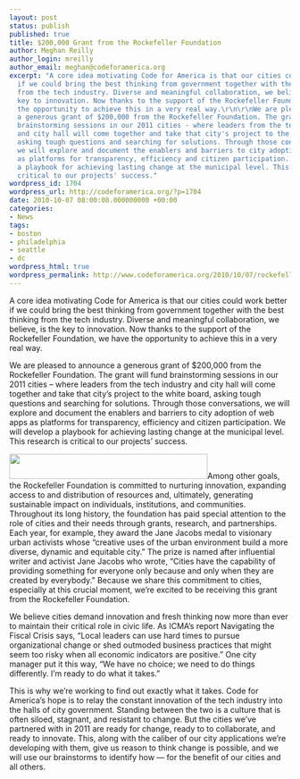 ```yaml
---
layout: post
status: publish
published: true
title: $200,000 Grant from the Rockefeller Foundation
author: Meghan Reilly
author_login: mreilly
author_email: meghan@codeforamerica.org
excerpt: "A core idea motivating Code for America is that our cities could work better
  if we could bring the best thinking from government together with the best thinking
  from the tech industry. Diverse and meaningful collaboration, we believe, is the
  key to innovation. Now thanks to the support of the Rockefeller Foundation, we have
  the opportunity to achieve this in a very real way.\r\n\r\nWe are pleased to announce
  a generous grant of $200,000 from the Rockefeller Foundation. The grant will fund
  brainstorming sessions in our 2011 cities - where leaders from the tech industry
  and city hall will come together and take that city's project to the white board,
  asking tough questions and searching for solutions. Through those conversations,
  we will explore and document the enablers and barriers to city adoption of web apps
  as platforms for transparency, efficiency and citizen participation. We will develop
  a playbook for achieving lasting change at the municipal level. This research is
  critical to our projects' success."
wordpress_id: 1704
wordpress_url: http://codeforamerica.org/?p=1704
date: 2010-10-07 08:00:08.000000000 +00:00
categories:
- News
tags:
- boston
- philadelphia
- seattle
- dc
wordpress_html: true
wordpress_permalink: http://www.codeforamerica.org/2010/10/07/rockefeller-grant/
---
```


<p>A core idea motivating Code for America is that our cities could work better if we could bring the best thinking from government together with the best thinking from the tech industry. Diverse and meaningful collaboration, we believe, is the key to innovation. Now thanks to the support of the Rockefeller Foundation, we have the opportunity to achieve this in a very real way.</p>
<p>We are pleased to announce a generous grant of $200,000 from the Rockefeller Foundation. The grant will fund brainstorming sessions in our 2011 cities – where leaders from the tech industry and city hall will come together and take that city’s project to the white board, asking tough questions and searching for solutions. Through those conversations, we will explore and document the enablers and barriers to city adoption of web apps as platforms for transparency, efficiency and citizen participation. We will develop a playbook for achieving lasting change at the municipal level. This research is critical to our projects’ success.<span id="more-1704"></span></p>
<p><img alt="" class="alignright size-full wp-image-1745" height="45" src="http://codeforamerica.org/wp-content/uploads/2010/10/logo.gif" title="logo" width="355"/>Among other goals, the Rockefeller Foundation is committed to nurturing innovation, expanding access to and distribution of resources and, ultimately, generating sustainable impact on individuals, institutions, and communities. Throughout its long history, the foundation has paid special attention to the role of cities and their needs through grants, research, and partnerships. Each year, for example, they award the Jane Jacobs medal to visionary urban activists whose “creative uses of the urban environment build a more diverse, dynamic and equitable city.” The prize is named after influential writer and activist Jane Jacobs who wrote, “Cities have the capability of providing something for everyone only because and only when they are created by everybody.” Because we share this commitment to cities, especially at this crucial moment, we’re excited to be receiving this grant from the Rockefeller Foundation.</p>
<p>We believe cities demand innovation and fresh thinking now more than ever to maintain their critical role in civic life. As ICMA’s report Navigating the Fiscal Crisis says, “Local leaders can use hard times to pursue organizational change or shed outmoded business practices that might seem too risky when all economic indicators are positive.” One city manager put it this way, “We have no choice; we need to do things differently. I’m ready to do what it takes.”</p>
<p>This is why we’re working to find out exactly what it takes. Code for America’s hope is to relay the constant innovation of the tech industry into the halls of city government. Standing between the two is a culture that is often siloed, stagnant, and resistant to change. But the cities we’ve partnered with in 2011 are ready for change, ready to to collaborate, and ready to innovate. This, along with the caliber of our city applications we’re developing with them, give us reason to think change is possible, and we will use our brainstorms to identify how — for the benefit of our cities and all others.</p>
